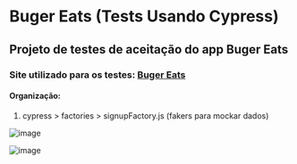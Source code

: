 # Buger Eats (Tests Usando Cypress)

## Projeto de testes de aceitação do app Buger Eats

### Site utilizado para os testes: [Buger Eats](https://buger-eats-qa.vercel.app/)

#### Organização:
1. cypress > factories > signupFactory.js (fakers para mockar dados)

![image](https://user-images.githubusercontent.com/71274564/160697053-63180612-a16b-4426-b72c-903cf4659e8c.png)

![image](https://user-images.githubusercontent.com/71274564/160697271-e615001f-1757-4c5e-8145-2ac2ff9998af.png)
